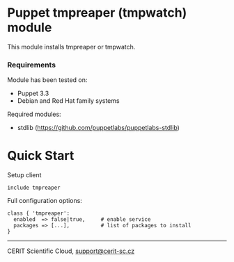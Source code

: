 # Puppet tmpreaper (tmpwatch) module

This module installs tmpreaper or tmpwatch.

### Requirements

Module has been tested on:

* Puppet 3.3
* Debian and Red Hat family systems

Required modules:

* stdlib (https://github.com/puppetlabs/puppetlabs-stdlib)

# Quick Start

Setup client

```puppet
include tmpreaper
```

Full configuration options:

```puppet
class { 'tmpreaper':
  enabled  => false|true,     # enable service
  packages => [...],          # list of packages to install
}
```

***

CERIT Scientific Cloud, <support@cerit-sc.cz>
